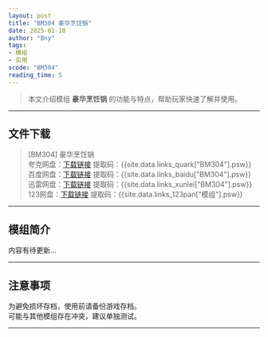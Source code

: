 ```yaml
---
layout: post
title: "BM304 豪华烹饪锅"
date: 2025-01-10
author: "Bny"
tags: 
- 模组
- 实用
scode: "BM304"
reading_time: 5
---
```


> 本文介绍模组 **豪华烹饪锅** 的功能与特点，帮助玩家快速了解并使用。

---

## 文件下载

> [BM304] 豪华烹饪锅  
夸克网盘：[下载链接]({{site.data.links_quark["BM304"].url}}) 提取码：{{site.data.links_quark["BM304"].psw}}  
百度网盘：[下载链接]({{site.data.links_baidu["BM304"].url}}) 提取码：{{site.data.links_baidu["BM304"].psw}}  
迅雷网盘：[下载链接]({{site.data.links_xunlei["BM304"].url}}) 提取码：{{site.data.links_xunlei["BM304"].psw}}  
123网盘：[下载链接]({{site.data.links_123pan["模组"].url}}) 提取码：{{site.data.links_123pan["模组"].psw}}  

---

## 模组简介

>  
内容有待更新...  

---

## 注意事项

>  
为避免损坏存档，使用前请备份游戏存档。  
可能与其他模组存在冲突，建议单独测试。  

---

